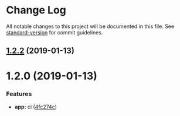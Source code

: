 # Change Log

All notable changes to this project will be documented in this file. See [standard-version](https://github.com/conventional-changelog/standard-version) for commit guidelines.

<a name="1.2.2"></a>
## [1.2.2](https://github.com/fool1990/node-master-ts/compare/v1.2.0...v1.2.2) (2019-01-13)



<a name="1.2.0"></a>
# 1.2.0 (2019-01-13)


### Features

* **app:** ci ([4fc274c](https://github.com/fool1990/node-master-ts/commit/4fc274c))
